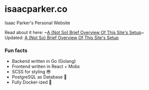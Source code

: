 # isaacparker.co
Isaac Parker's Personal Website

Read about it here: ~[A (Not So) Brief Overview Of This Site's Setup](https://isaacparker.co/blog/2)~ Updated: [A (Not So) Brief Overview Of This Site's Setup](https://isaacparker.co/posts/ported-first-post/)

### Fun facts
- Backend written in Go (Golang)
- Frontend written in React + Mobx
- SCSS for styling 😎
- PostgreSQL as Database 🐘
- Fully Docker-ized 🐳
